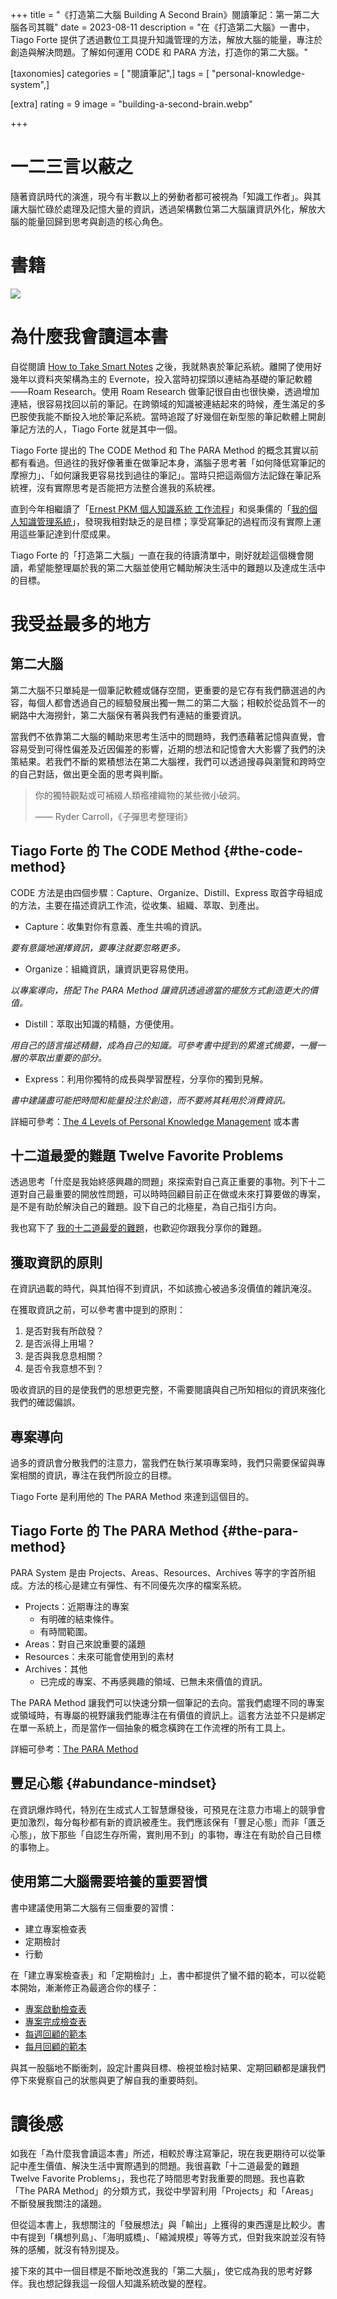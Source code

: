 +++
title = "《打造第二大腦 Building A Second Brain》閱讀筆記：第一第二大腦各司其職"
date = 2023-08-11
description = "在《打造第二大腦》一書中，Tiago Forte 提供了透過數位工具提升知識管理的方法，解放大腦的能量，專注於創造與解決問題。了解如何運用 CODE 和 PARA 方法，打造你的第二大腦。"

[taxonomies]
categories = [ "閱讀筆記",]
tags = [ "personal-knowledge-system",]

[extra]
rating = 9
image = "building-a-second-brain.webp"

+++

# 一二三言以蔽之

隨著資訊時代的演進，現今有半數以上的勞動者都可被視為「知識工作者」。與其讓大腦忙碌於處理及記憶大量的資訊，透過架構數位第二大腦讓資訊外化，解放大腦的能量回歸到思考與創造的核心角色。

# 書籍

[![](building-a-second-brain.webp)](https://www.goodreads.com/book/show/59616977-building-a-second-brain)

# 為什麼我會讀這本書

自從閱讀 [How to Take Smart Notes](@/reading-notes/how-to-take-smart-notes/index.md) 之後，我就熱衷於筆記系統。離開了使用好幾年以資料夾架構為主的 Evernote，投入當時初探頭以連結為基礎的筆記軟體——Roam Research。使用 Roam Research 做筆記很自由也很快樂，透過增加連結，很容易找回以前的筆記。在跨領域的知識被連結起來的時候，產生滿足的多巴胺使我能不斷投入地於筆記系統。當時追蹤了好幾個在新型態的筆記軟體上開創筆記方法的人，Tiago Forte 就是其中一個。

Tiago Forte 提出的 The CODE Method 和 The PARA Method 的概念其實以前都有看過。但過往的我好像著重在做筆記本身，滿腦子思考著「如何降低寫筆記的摩擦力」、「如何讓我更容易找到過往的筆記」。當時只把這兩個方法記錄在筆記系統裡，沒有實際思考是否能把方法整合進我的系統裡。

直到今年相繼讀了「[Ernest PKM 個人知識系統 工作流程](https://www.ernestchiang.com/zh/posts/2023/ernest-pkm-workflow/)」和吳秉儒的「[我的個人知識管理系統](https://pinchlime.com/blog/my-personal-knowledge-management-system-2023/)」，發現我相對缺乏的是目標；享受寫筆記的過程而沒有實際上運用這些筆記達到什麼成果。

Tiago Forte 的「打造第二大腦」一直在我的待讀清單中，剛好就趁這個機會閱讀，希望能整理屬於我的第二大腦並使用它輔助解決生活中的難題以及達成生活中的目標。

# 我受益最多的地方

## 第二大腦

第二大腦不只單純是一個筆記軟體或儲存空間，更重要的是它存有我們篩選過的內容，每個人都會透過自己的經驗發展出獨一無二的第二大腦；相較於從品質不一的網路中大海撈針，第二大腦保有著與我們有連結的重要資訊。

當我們不依靠第二大腦的輔助來思考生活中的問題時，我們憑藉著記憶與直覺，會容易受到可得性偏差及近因偏差的影響，近期的想法和記憶會大大影響了我們的決策結果。若我們不斷的累積想法在第二大腦裡，我們可以透過搜尋與瀏覽和跨時空的自己對話，做出更全面的思考與判斷。

> 你的獨特觀點或可補綴人類襤褸織物的某些微小破洞。
>
> —— Ryder Carroll，《子彈思考整理術》

## Tiago Forte 的 The CODE Method {#the-code-method}

CODE 方法是由四個步驟：Capture、Organize、Distill、Express 取首字母組成的方法，主要在描述資訊工作流，從收集、組織、萃取、到產出。

* Capture：收集對你有意義、產生共鳴的資訊。

*要有意識地選擇資訊，要專注就要忽略更多。*

* Organize：組織資訊，讓資訊更容易使用。

*以專案導向，搭配 The PARA Method 讓資訊透過適當的擺放方式創造更大的價值。*

* Distill：萃取出知識的精髓，方便使用。

*用自己的語言描述精髓，成為自己的知識。可參考書中提到的累進式摘要，一層一層的萃取出重要的部分。*

* Express：利用你獨特的成長與學習歷程，分享你的獨到見解。

*書中建議盡可能把時間和能量投注於創造，而不要將其耗用於消費資訊。*

詳細可參考：[The 4 Levels of Personal Knowledge Management](https://fortelabs.com/blog/the-4-levels-of-personal-knowledge-management/) 或本書

## 十二道最愛的難題 Twelve Favorite Problems

透過思考「什麼是我始終感興趣的問題」來探索對自己真正重要的事物。列下十二道對自己最重要的開放性問題，可以時時回顧目前正在做或未來打算要做的專案，是不是有助於解決自己的難題。設下自己的北極星，為自己指引方向。

我也寫下了 [我的十二道最愛的難題](@/blog/my-twelve-favorite-problems/index.md)，也歡迎你跟我分享你的難題。

## 獲取資訊的原則

在資訊過載的時代，與其怕得不到資訊，不如該擔心被過多沒價值的雜訊淹沒。

在獲取資訊之前，可以參考書中提到的原則：
1. 是否對我有所啟發？
1. 是否派得上用場？
1. 是否與我息息相關？
1. 是否令我意想不到？

吸收資訊的目的是使我們的思想更完整，不需要閱讀與自己所知相似的資訊來強化我們的確認偏誤。

## 專案導向

過多的資訊會分散我們的注意力，當我們在執行某項專案時，我們只需要保留與專案相關的資訊，專注在我們所設立的目標。

Tiago Forte 是利用他的 The PARA Method 來達到這個目的。

## Tiago Forte 的 The PARA Method {#the-para-method}

PARA System 是由 Projects、Areas、Resources、Archives 等字的字首所組成。方法的核心是建立有彈性、有不同優先次序的檔案系統。
* Projects：近期專注的專案
  * 有明確的結束條件。
  * 有時間範圍。
* Areas：對自己來說重要的議題
* Resources：未來可能會使用到的素材
* Archives：其他
  * 已完成的專案、不再感興趣的領域、已無未來價值的資訊。

The PARA Method 讓我們可以快速分類一個筆記的去向。當我們處理不同的專案或領域時，有專屬的視野讓我們能專注在有價值的資訊上。這套方法並不只是綁定在單一系統上，而是當作一個抽象的概念橫跨在工作流裡的所有工具上。

詳細可參考：[The PARA Method](https://fortelabs.com/blog/para/)

## 豐足心態 {#abundance-mindset}

在資訊爆炸時代，特別在生成式人工智慧爆發後，可預見在注意力市場上的競爭會更加激烈，每分每秒都有新的資訊被產生。我們應該保有「豐足心態」而非「匱乏心態」，放下那些「自認生存所需，實則用不到」的事物，專注在有助於自己目標的事物上。

## 使用第二大腦需要培養的重要習慣

書中建議使用第二大腦有三個重要的習慣：
* 建立專案檢查表
* 定期檢討
* 行動

在「建立專案檢查表」和「定期檢討」上，書中都提供了蠻不錯的範本，可以從範本開始，漸漸修正為最適合你的樣子：
* [專案啟動檢查表](@/wisdom/templates/tiago-forte-project-kickoff-checklist/index.md)
* [專案完成檢查表](@/wisdom/templates/tiago-forte-project-completion-checklist/index.md)
* [每週回顧的範本](@/wisdom/templates/tiago-forte-weekly-review-template/index.md)
* [每月回顧的範本](@/wisdom/templates/tiago-forte-monthly-review-template/index.md)

與其一股腦地不斷衝刺，設定計畫與目標、檢視並檢討結果、定期回顧都是讓我們停下來覺察自己的狀態與更了解自我的重要時刻。

# 讀後感

如我在「為什麼我會讀這本書」所述，相較於專注寫筆記，現在我更期待可以從筆記中產生價值、解決生活中實際遇到的問題。我很喜歡「十二道最愛的難題 Twelve Favorite Problems」，我也花了時間思考對我重要的問題。我也喜歡「The PARA Method」的分類方式，我從中學習利用「Projects」和「Areas」不斷發展我關注的議題。

但從這本書上，我想關注的「發展想法」與「輸出」上獲得的東西還是比較少。書中有提到「構想列島」、「海明威橋」、「縮減規模」等等方式，但對我來說並沒有特殊的感觸，就沒有特別提及。

接下來的其中一個目標是不斷地改進我的「第二大腦」，使它成為我的思考好夥伴。我也想記錄我這一段個人知識系統改變的歷程。

